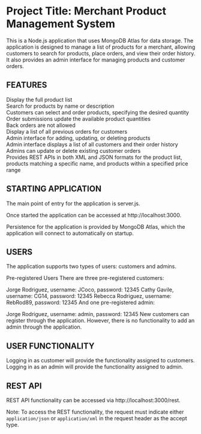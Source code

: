 # Project Title: Merchant Product Management System #

This is a Node.js application that uses MongoDB Atlas for data storage. 
The application is designed to manage a list of products for a merchant, 
allowing customers to search for products, place orders, and view their order 
history. It also provides an admin interface for managing products 
and customer orders.

## FEATURES ##
Display the full product list  
Search for products by name or description  
Customers can select and order products, specifying the desired quantity  
Order submissions update the available product quantities  
Back orders are not allowed  
Display a list of all previous orders for customers  
Admin interface for adding, updating, or deleting products  
Admin interface displays a list of all customers and their order history  
Admins can update or delete existing customer orders  
Provides REST APIs in both XML and JSON formats for the product list, 
products matching a specific name, and products within a specified price range  

## STARTING APPLICATION ##

The main point of entry for the application is server.js.

Once started the application can be accessed at http://localhost:3000.

Persistence for the application is provided by MongoDB Atlas, which the 
application will connect to automatically on startup.

## USERS ##

The application supports two types of users: customers and admins.

Pre-registered Users
There are three pre-registered customers:

Jorge Rodriguez, username: JCoco, password: 12345
Cathy Gavile, username: CG14, password: 12345
Rebecca Rodriguez, username: RebRod89, password: 12345
And one pre-registered admin:

Jorge Rodriguez, username: admin, password: 12345
New customers can register through the application. However, there is no 
functionality to add an admin through the application.

## USER FUNCTIONALITY ##

Logging in as customer will provide the functionality assigned to customers.
Logging in as an admin will provide the functionality assigned to admin. 

## REST API ##

REST API functionality can be accessed via http://localhost:3000/rest.

Note: To access the REST functionality, the request must indicate either 
```application/json``` or ```application/xml``` in the request header as the 
accept type.